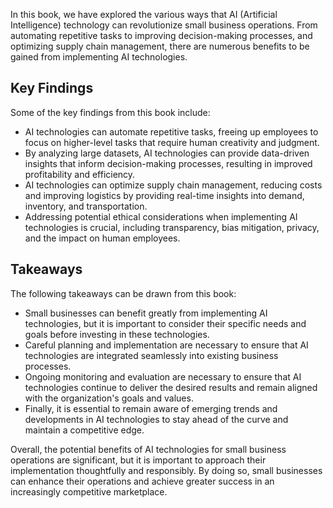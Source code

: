 
In this book, we have explored the various ways that AI (Artificial Intelligence) technology can revolutionize small business operations. From automating repetitive tasks to improving decision-making processes, and optimizing supply chain management, there are numerous benefits to be gained from implementing AI technologies.

Key Findings
------------

Some of the key findings from this book include:

* AI technologies can automate repetitive tasks, freeing up employees to focus on higher-level tasks that require human creativity and judgment.
* By analyzing large datasets, AI technologies can provide data-driven insights that inform decision-making processes, resulting in improved profitability and efficiency.
* AI technologies can optimize supply chain management, reducing costs and improving logistics by providing real-time insights into demand, inventory, and transportation.
* Addressing potential ethical considerations when implementing AI technologies is crucial, including transparency, bias mitigation, privacy, and the impact on human employees.

Takeaways
---------

The following takeaways can be drawn from this book:

* Small businesses can benefit greatly from implementing AI technologies, but it is important to consider their specific needs and goals before investing in these technologies.
* Careful planning and implementation are necessary to ensure that AI technologies are integrated seamlessly into existing business processes.
* Ongoing monitoring and evaluation are necessary to ensure that AI technologies continue to deliver the desired results and remain aligned with the organization's goals and values.
* Finally, it is essential to remain aware of emerging trends and developments in AI technologies to stay ahead of the curve and maintain a competitive edge.

Overall, the potential benefits of AI technologies for small business operations are significant, but it is important to approach their implementation thoughtfully and responsibly. By doing so, small businesses can enhance their operations and achieve greater success in an increasingly competitive marketplace.
